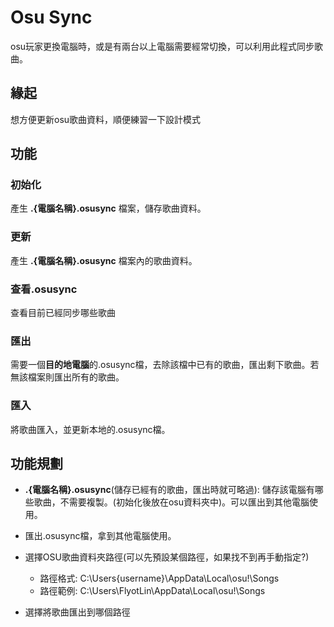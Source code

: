 # Osu Sync
osu玩家更換電腦時，或是有兩台以上電腦需要經常切換，可以利用此程式同步歌曲。
## 緣起
想方便更新osu歌曲資料，順便練習一下設計模式
## 功能
### 初始化
產生 **.{電腦名稱}.osusync** 檔案，儲存歌曲資料。
### 更新
產生 **.{電腦名稱}.osusync** 檔案內的歌曲資料。
### 查看.osusync
查看目前已經同步哪些歌曲
### 匯出
需要一個**目的地電腦**的.osusync檔，去除該檔中已有的歌曲，匯出剩下歌曲。若無該檔案則匯出所有的歌曲。
### 匯入
將歌曲匯入，並更新本地的.osusync檔。
## 功能規劃
* **.{電腦名稱}.osusync**(儲存已經有的歌曲，匯出時就可略過): 儲存該電腦有哪些歌曲，不需要複製。(初始化後放在osu資料夾中)。可以匯出到其他電腦使用。

* 匯出.osusync檔，拿到其他電腦使用。

* 選擇OSU歌曲資料夾路徑(可以先預設某個路徑，如果找不到再手動指定?)
    * 路徑格式:  C:\Users\{username}\AppData\Local\osu!\Songs
    * 路徑範例:  C:\Users\FlyotLin\AppData\Local\osu!\Songs

* 選擇將歌曲匯出到哪個路徑


